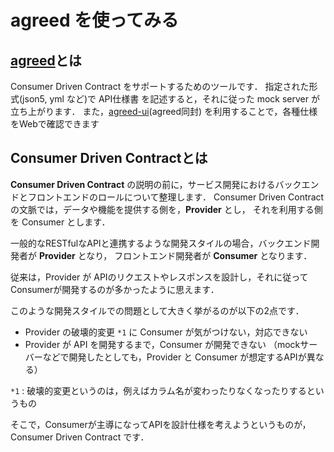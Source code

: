 # agreed を使ってみる

[agreed](https://github.com/recruit-tech/agreed)とは
---

Consumer Driven Contract をサポートするためのツールです．
指定された形式(json5, yml など)で API仕様書 を記述すると，それに従った mock server が立ち上がります．
また，[agreed-ui](https://github.com/recruit-tech/agreed-ui)(agreed同封) を利用することで，各種仕様をWebで確認できます

Consumer Driven Contractとは
---
**Consumer Driven Contract** の説明の前に，サービス開発におけるバックエンドとフロントエンドのロールについて整理します．
Consumer Driven Contractの文脈では，データや機能を提供する側を，**Provider** とし，
それを利用する側を Consumer とします．

一般的なRESTfulなAPIと連携するような開発スタイルの場合，バックエンド開発者が **Provider** となり，
フロントエンド開発者が **Consumer** となります．

従来は，Provider が APIのリクエストやレスポンスを設計し，それに従って
Consumerが開発するのが多かったように思えます．

このような開発スタイルでの問題として大きく挙がるのが以下の2点です．

- Provider の破壊的変更 `*1` に Consumer が気がつけない，対応できない
- Provider が API を開発するまで，Consumer が開発できない （mockサーバーなどで開発したとしても，Provider と Consumer が想定するAPIが異なる）

`*1` : 破壊的変更というのは，例えばカラム名が変わったりなくなったりするというもの

そこで，Consumerが主導になってAPIを設計仕様を考えようというものが， Consumer Driven Contract です．


